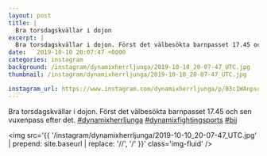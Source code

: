 ```yaml
---
layout: post
title: |
  Bra torsdagskvällar i dojon
excerpt: |
  Bra torsdagskvällar i dojon. Först det välbesökta barnpasset 17.45 och sen vuxenpass efter det.   
date:   2019-10-10 20:07:47 +0000
categories: instagram
background: /instagram/dynamixherrljunga/2019-10-10_20-07-47_UTC.jpg
thumbnail: /instagram/dynamixherrljunga/2019-10-10_20-07-47_UTC.jpg

instagram_url: https://www.instagram.com/dynamixherrljunga/p/B3c1WAnpsoi
---
```

Bra torsdagskvällar i dojon. Först det välbesökta barnpasset 17.45 och sen vuxenpass efter det. [#dynamixherrljunga](https://www.instagram.com/explore/tags/dynamixherrljunga/) [#dynamixfightingsports](https://www.instagram.com/explore/tags/dynamixfightingsports/) [#bjj](https://www.instagram.com/explore/tags/bjj/)



<img src='{{ '/instagram/dynamixherrljunga/2019-10-10_20-07-47_UTC.jpg' | prepend: site.baseurl | replace: '//', '/' }}' class='img-fluid' />
